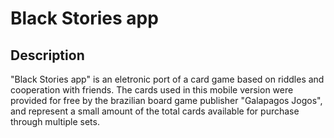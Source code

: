 # Black Stories app

## Description

"Black Stories app" is an eletronic port of a card game based on riddles and cooperation with friends. The cards used in this mobile version were provided for free by the brazilian board game publisher "Galapagos Jogos", and represent a small amount of the total cards available for purchase through multiple sets.
